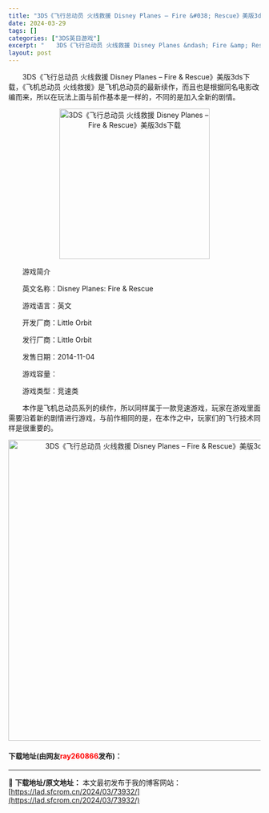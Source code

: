 ```yaml
---
title: "3DS《飞行总动员 火线救援 Disney Planes – Fire &#038; Rescue》美版3ds下载"
date: 2024-03-29
tags: []
categories: ["3DS英日游戏"]
excerpt: "　　3DS《飞行总动员 火线救援 Disney Planes &ndash; Fire &amp; Rescue》美版3ds下载，《飞机总动员 火线救援》是飞机总动员的最新续作，而且也是根据同名电影改编而来，所以在玩法上面与前作基本是一样的，不同的是加入全新的剧情。 　　游戏简介 　　英文名称：Di&hellip;"
layout: post
---
```


 <p>　　3DS《飞行总动员 火线救援 Disney Planes &ndash; Fire &amp; Rescue》美版3ds下载，《飞机总动员 火线救援》是飞机总动员的最新续作，而且也是根据同名电影改编而来，所以在玩法上面与前作基本是一样的，不同的是加入全新的剧情。</p> <p align="center"><img align="" border="0" src="https://lad.sfcrom.cn/wp-content/uploads/2024/03/20240329_66062cb1edf3e.jpg" width="300" alt="3DS《飞行总动员 火线救援 Disney Planes – Fire &amp; Rescue》美版3ds下载" /></p> <p>　　游戏简介</p> <p>　　英文名称：Disney Planes: Fire &amp; Rescue</p> <p>　　游戏语言：英文</p> <p>　　开发厂商：Little Orbit</p> <p>　　发行厂商：Little Orbit</p> <p>　　发售日期：2014-11-04</p> <p>　　游戏容量：</p> <p>　　游戏类型：竞速类</p> <p>　　本作是飞机总动员系列的续作，所以同样属于一款竞速游戏，玩家在游戏里面需要沿着新的剧情进行游戏，与前作相同的是，在本作之中，玩家们的飞行技术同样是很重要的。</p> <p align="center"><img align="" border="0" src="https://lad.sfcrom.cn/wp-content/uploads/2024/03/20240329_66062cb279f55.jpg" width="600" alt="3DS《飞行总动员 火线救援 Disney Planes – Fire &amp; Rescue》美版3ds下载" /></p> <p><h4>下载地址(由网友<font color="red">ray260866</font>发布)：</h4></p> 

---
📖 **下载地址/原文地址：** 本文最初发布于我的博客网站：[https://lad.sfcrom.cn/2024/03/73932/](https://lad.sfcrom.cn/2024/03/73932/)
